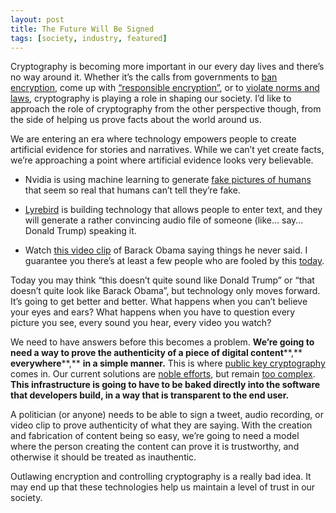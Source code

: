 ```yaml
---
layout: post
title: The Future Will Be Signed
tags: [society, industry, featured]
---
```


Cryptography is becoming more important in our every day lives and there’s no way around it. Whether it’s the calls from governments to [ban encryption](https://en.wikipedia.org/wiki/Encryption_ban_proposal_in_the_United_Kingdom), come up with [“responsible encryption”](https://www.eff.org/deeplinks/2017/10/deputy-attorney-general-rosensteins-responsible-encryption-demand-bad-and-he), or to [violate norms and laws](https://www.npr.org/sections/thetwo-way/2017/06/22/533977417/trump-sued-for-allegedly-violating-presidential-records-act), cryptography is playing a role in shaping our society. I’d like to approach the role of cryptography from the other perspective though, from the side of helping us prove facts about the world around us.

We are entering an era where technology empowers people to create artificial evidence for stories and narratives. While we can’t yet create facts, we’re approaching a point where artificial evidence looks very believable.

- Nvidia is using machine learning to generate [fake pictures of humans](https://www.nytimes.com/interactive/2018/01/02/technology/ai-generated-photos.html) that seem so real that humans can’t tell they’re fake.

- [Lyrebird](https://lyrebird.ai/demo) is building technology that allows people to enter text, and they will generate a rather convincing audio file of someone (like… say… Donald Trump) speaking it.

- Watch [this video clip](https://youtu.be/vprETB4dzNE) of Barack Obama saying things he never said. I guarantee you there’s at least a few people who are fooled by this [today](http://www.radiolab.org/story/breaking-news/).

Today you may think “this doesn’t quite sound like Donald Trump” or “that doesn’t quite look like Barack Obama”, but technology only moves forward. It’s going to get better and better. What happens when you can’t believe your eyes and ears? What happens when you have to question every picture you see, every sound you hear, every video you watch?

We need to have answers before this becomes a problem. **We’re going to need a way to prove the authenticity of a piece of digital content****,** **everywhere****,** **in a simple manner.** This is where [public key cryptography](https://en.wikipedia.org/wiki/Public-key_cryptography) comes in. Our current solutions are [noble efforts](https://keybase.io), but remain [too complex](https://help.github.com/articles/signing-commits-using-gpg/). **This infrastructure is going to have to be baked directly into the software that developers build, in a way that is transparent to the end user.**

A politician (or anyone) needs to be able to sign a tweet, audio recording, or video clip to prove authenticity of what they are saying. With the creation and fabrication of content being so easy, we’re going to need a model where the person creating the content can prove it is trustworthy, and otherwise it should be treated as inauthentic.

Outlawing encryption and controlling cryptography is a really bad idea. It may end up that these technologies help us maintain a level of trust in our society.

